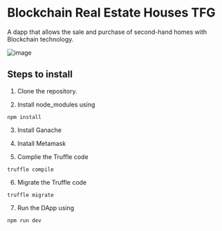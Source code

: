 # Blockchain Real Estate Houses TFG

A dapp that allows the sale and purchase of second-hand homes with Blockchain technology.

![image](https://user-images.githubusercontent.com/97789606/149758414-b22c6271-a1ca-44da-980c-04b464b793f5.png)



## Steps to install 

1. Clone the repository.

2. Install node_modules using 

```Node
npm install
```
3. Install Ganache

4. Inatall Metamask

5. Complie the Truffle code

```Truffle
truffle compile
```
6. Migrate the Truffle code 

```Truffle
truffle migrate 
```
7. Run the DApp using

```Node
npm run dev 
```
